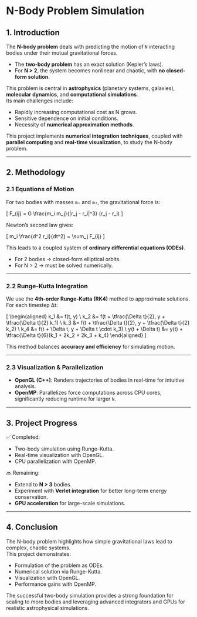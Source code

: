# N-Body Problem Simulation

## 1. Introduction
The **N-body problem** deals with predicting the motion of `N` interacting bodies under their mutual gravitational forces.  
- The **two-body problem** has an exact solution (Kepler’s laws).  
- For **N > 2**, the system becomes nonlinear and chaotic, with **no closed-form solution**.  

This problem is central in **astrophysics** (planetary systems, galaxies), **molecular dynamics**, and **computational simulations**.  
Its main challenges include:  
- Rapidly increasing computational cost as N grows.  
- Sensitive dependence on initial conditions.  
- Necessity of **numerical approximation methods**.  

This project implements **numerical integration techniques**, coupled with **parallel computing** and **real-time visualization**, to study the N-body problem.

---

## 2. Methodology

### 2.1 Equations of Motion
For two bodies with masses `m₁` and `m₂`, the gravitational force is:

\[
F_{ij} = G \frac{m_i m_j}{|r_j - r_i|^3} (r_j - r_i)
\]

Newton’s second law gives:

\[
m_i \frac{d^2 r_i}{dt^2} = \sum_j F_{ij}
\]

This leads to a coupled system of **ordinary differential equations (ODEs)**.  
- For 2 bodies → closed-form elliptical orbits.  
- For N > 2 → must be solved numerically.

---

### 2.2 Runge-Kutta Integration
We use the **4th-order Runge-Kutta (RK4)** method to approximate solutions. For each timestep Δt:

\[
\begin{aligned}
k_1 &= f(t, y) \\
k_2 &= f(t + \tfrac{\Delta t}{2}, y + \tfrac{\Delta t}{2} k_1) \\
k_3 &= f(t + \tfrac{\Delta t}{2}, y + \tfrac{\Delta t}{2} k_2) \\
k_4 &= f(t + \Delta t, y + \Delta t \cdot k_3) \\
y(t + \Delta t) &= y(t) + \tfrac{\Delta t}{6}(k_1 + 2k_2 + 2k_3 + k_4)
\end{aligned}
\]

This method balances **accuracy and efficiency** for simulating motion.

---

### 2.3 Visualization & Parallelization
- **OpenGL (C++)**: Renders trajectories of bodies in real-time for intuitive analysis.  
- **OpenMP**: Parallelizes force computations across CPU cores, significantly reducing runtime for larger `N`.

---

## 3. Project Progress
✅ Completed:  
- Two-body simulation using Runge-Kutta.  
- Real-time visualization with OpenGL.  
- CPU parallelization with OpenMP.  

🔜 Remaining:  
- Extend to **N > 3** bodies.  
- Experiment with **Verlet integration** for better long-term energy conservation.  
- **GPU acceleration** for large-scale simulations.  

---

## 4. Conclusion
The N-body problem highlights how simple gravitational laws lead to complex, chaotic systems.  
This project demonstrates:  
- Formulation of the problem as ODEs.  
- Numerical solution via Runge-Kutta.  
- Visualization with OpenGL.  
- Performance gains with OpenMP.  

The successful two-body simulation provides a strong foundation for scaling to more bodies and leveraging advanced integrators and GPUs for realistic astrophysical simulations.